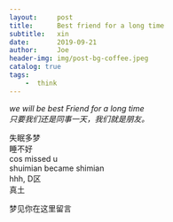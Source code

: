 ```yaml
---
layout:     post
title:      Best friend for a long time
subtitle:   xin
date:       2019-09-21
author:     Joe
header-img: img/post-bg-coffee.jpeg
catalog: true
tags:
    -  think   
---
```


*we will be best Friend for a long time*  
*只要我们还是同事一天，我们就是朋友。*  

失眠多梦  
睡不好  
cos missed u  
shuimian became shimian  
hhh, D区  
真土  

梦见你在这里留言  
